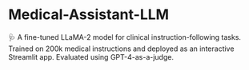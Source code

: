 # Medical-Assistant-LLM
🩺 A fine-tuned LLaMA-2 model for clinical instruction-following tasks. Trained on 200k medical instructions and deployed as an interactive Streamlit app. Evaluated using GPT-4-as-a-judge.
